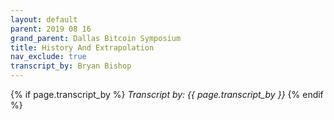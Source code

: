 ```yaml
---
layout: default
parent: 2019 08 16
grand_parent: Dallas Bitcoin Symposium
title: History And Extrapolation
nav_exclude: true
transcript_by: Bryan Bishop
---
```


{% if page.transcript_by %} <i>Transcript by:
{{ page.transcript_by }}</i> {% endif %}
